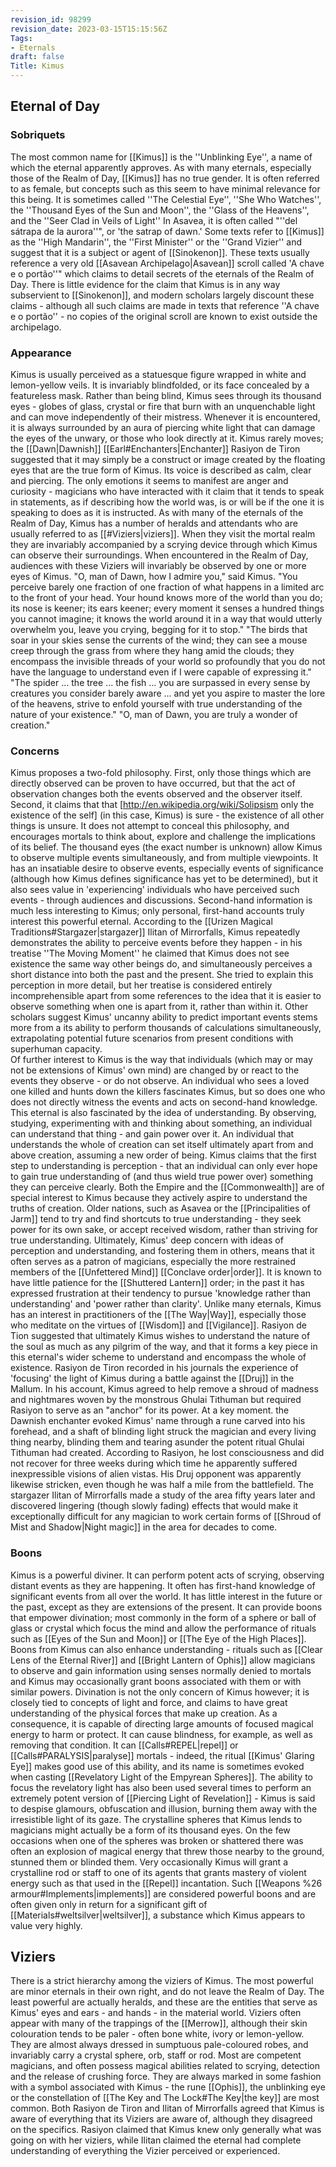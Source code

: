 ```yaml
---
revision_id: 98299
revision_date: 2023-03-15T15:15:56Z
Tags:
- Eternals
draft: false
Title: Kimus
---
```

## Eternal of Day
### Sobriquets
The most common name for [[Kimus]] is the ''Unblinking Eye'', a name of which the eternal apparently approves.
As with many eternals, especially those of the Realm of Day, [[Kimus]] has no true gender. It is often referred to as female, but concepts such as this seem to have minimal relevance for this being. It is sometimes called ''The Celestial Eye'', ''She Who Watches'', the ''Thousand Eyes of the Sun and Moon'', the ''Glass of the Heavens'', and the ''Seer Clad in Veils of Light'' 
In Asavea, it is often called "''del sátrapa de la aurora''", or 'the satrap of dawn.' Some texts refer to [[Kimus]] as the ''High Mandarin'', the ''First Minister'' or the ''Grand Vizier'' and suggest that it is a subject or agent of [[Sinokenon]]. These texts usually reference a very old [[Asavean Archipelago|Asavean]] scroll called 'A chave e o portão''" which claims to detail secrets of the eternals of the Realm of Day. There is little evidence for the claim that Kimus is in any way subservient to [[Sinokenon]], and modern scholars largely discount these claims - although all such claims are made in texts that reference ''A chave e o portão'' - no copies of the original scroll are known to exist outside the archipelago.
### Appearance
Kimus is usually perceived as a statuesque figure wrapped in white and lemon-yellow veils. It is invariably blindfolded, or its face concealed by a featureless mask. Rather than being blind, Kimus sees through its thousand eyes - globes of glass, crystal or fire that burn with an unquenchable light and can move independently of their mistress. Whenever it is encountered, it is always surrounded by an aura of piercing white light that can damage the eyes of the unwary, or those who look directly at it.
Kimus rarely moves; the [[Dawn|Dawnish]] [[Earl#Enchanters|Enchanter]] Rasiyon de Tiron suggested that it may simply be a construct or image created by the floating eyes that are the true form of Kimus. Its voice is described as calm, clear and piercing. The only emotions it seems to manifest are anger and curiosity - magicians who have interacted with it claim that it tends to speak in statements, as if describing how the world was, is or will be if the one it is speaking to does as it is instructed.
As with many of the eternals of the Realm of Day, Kimus has a number of heralds and attendants who are usually referred to as [[#Viziers|viziers]]. When they visit the mortal realm they are invariably accompanied by a scrying device through which Kimus can observe their surroundings. When encountered in the Realm of Day, audiences with these Viziers will invariably be observed by one or more eyes of Kimus.
"O, man of Dawn, how I admire you," said Kimus.
"You perceive barely one fraction of one fraction of what happens in a limited arc to the front of your head. Your hound knows more of the world than you do; its nose is keener; its ears keener; every moment it senses a hundred things you cannot imagine; it knows the world around it in a way that would utterly overwhelm you, leave you crying, begging for it to stop."
"The birds that soar in your skies sense the currents of the wind; they can see a mouse creep through the grass from where they hang amid the clouds; they encompass the invisible threads of your world so profoundly that you do not have the language to understand even if I were capable of expressing it."
"The spider ... the tree ... the fish ... you are surpassed in every sense by creatures you consider barely aware ... and yet you aspire to master the lore of the heavens, strive to enfold yourself with true understanding of the nature of your existence." 
"O, man of Dawn, you are truly a wonder of creation."
### Concerns
Kimus proposes a two-fold philosophy. First, only those things which are directly observed can be proven to have occurred, but that the act of observation changes both the events observed and the observer itself. Second, it claims that that [http://en.wikipedia.org/wiki/Solipsism only the existence of the self] (in this case, Kimus) is sure - the existence of all other things is unsure. It does not attempt to conceal this philosophy, and encourages mortals to think about, explore and challenge the implications of its belief.
The thousand eyes (the exact number is unknown) allow Kimus to observe multiple events simultaneously, and from multiple viewpoints. It has an insatiable desire to observe events, especially events of significance (although how Kimus defines significance has yet to be determined), but it also sees value in 'experiencing' individuals who have perceived such events - through audiences and discussions. Second-hand information is much less interesting to Kimus; only personal, first-hand accounts truly interest this powerful eternal.
According to the [[Urizen Magical Traditions#Stargazer|stargazer]] Ilitan of Mirrorfalls, Kimus repeatedly demonstrates the ability to perceive events before they happen - in his treatise ''The Moving Moment'' he claimed that Kimus does not see existence the same way other beings do, and simultaneously perceives a short distance into both the past and the present. She tried to explain this perception in more detail, but her treatise is considered entirely incomprehensible apart from some references to the idea that it is easier to observe something when one is apart from it, rather than within it. Other scholars suggest Kimus' uncanny ability to predict important events stems more from a its ability to perform thousands of calculations simultaneously, extrapolating potential future scenarios from present conditions with superhuman capacity.  
Of further interest to Kimus is the way that individuals (which may or may not be extensions of Kimus' own mind) are changed by or react to the events they observe - or do not observe. An individual who sees a loved one killed and hunts down the killers fascinates Kimus, but so does one who does not directly witness the events and acts on second-hand knowledge.
This eternal is also fascinated by the idea of understanding. By observing, studying, experimenting with and thinking about something, an individual can understand that thing - and gain power over it. An individual that understands the whole of creation can set itself ultimately apart from and above creation, assuming a new order of being. Kimus claims that the first step to understanding is perception - that an individual can only ever hope to gain true understanding of (and thus wield true power over) something they can perceive clearly.
Both the Empire and the [[Commonwealth]] are of special interest to Kimus because they actively aspire to understand the truths of creation. Older nations, such as Asavea or the [[Principalities of Jarm]] tend to try and find shortcuts to true understanding - they seek power for its own sake, or accept received wisdom, rather than striving for true understanding.
Ultimately, Kimus' deep concern with ideas of perception and understanding, and fostering them in others, means that it often serves as a patron of magicians, especially the more restrained members of the [[Unfettered Mind]] [[Conclave order|order]]. It is known to have little patience for the [[Shuttered Lantern]] order; in the past it has expressed frustration at their tendency to pursue 'knowledge rather than understanding' and 'power rather than clarity'. 
Unlike many eternals, Kimus has an interest in practitioners of the [[The Way|Way]], especially those who meditate on the virtues of [[Wisdom]] and [[Vigilance]]. Rasiyon de Tion suggested that ultimately Kimus wishes to understand the nature of the soul as much as any pilgrim of the way, and that it forms a key piece in this eternal's wider scheme to understand and encompass the whole of existence.
Rasiyon de Tiron recorded in his journals the experience of 'focusing' the light of Kimus during a battle against the [[Druj]] in the Mallum. 
In his account, Kimus agreed to help remove a shroud of madness and nightmares woven by the monstrous Ghulai Tithuman but required Rasiyon to serve as an "anchor" for its power. At a key moment. the Dawnish enchanter evoked Kimus' name through a rune carved into his forehead, and a shaft of blinding light struck the magician and every living thing nearby, blinding them and tearing asunder the potent ritual Ghulai Tithuman had created. According to Rasiyon, he lost consciousness and did not recover for three weeks during which time he apparently suffered inexpressible visions of alien vistas. His Druj opponent was apparently likewise stricken, even though he was half a mile from the battlefield. The stargazer Ilitan of Mirrorfalls made a study of the area fifty years later and discovered lingering (though slowly fading) effects that would make it exceptionally difficult for any magician to work certain forms of [[Shroud of Mist and Shadow|Night magic]] in the area for decades to come.
### Boons
Kimus is a powerful diviner. It can perform potent acts of scrying, observing distant events as they are happening. It often has first-hand knowledge of significant events from all over the world. It has little interest in the future or the past, except as they are extensions of the present. It can provide boons that empower divination; most commonly in the form of a sphere or ball of glass or crystal which focus the mind and allow the performance of rituals such as [[Eyes of the Sun and Moon]] or [[The Eye of the High Places]]. Boons from Kimus can also enhance understanding - rituals such as [[Clear Lens of the Eternal River]] and [[Bright Lantern of Ophis]] allow magicians to observe and gain information using senses normally denied to mortals and Kimus may occasionally grant boons associated with them or with similar powers.
Divination is not the only concern of Kimus however; it is closely tied to concepts of light and force, and claims to have great understanding of the physical forces that make up creation. As a consequence, it is capable of directing large amounts of focused magical energy to harm or protect. It can cause blindness, for example, as well as removing that condition. It can [[Calls#REPEL|repel]] or [[Calls#PARALYSIS|paralyse]] mortals - indeed, the ritual [[Kimus' Glaring Eye]] makes good use of this ability, and its name is sometimes evoked when casting [[Revelatory Light of the Empyrean Spheres]]. The ability to focus the revelatory light has also been used several times to perform an extremely potent version of [[Piercing Light of Revelation]] - Kimus is said to despise glamours, obfuscation and illusion, burning them away with the irresistible light of its gaze. 
The crystalline spheres that Kimus lends to magicians might actually be a form of its thousand eyes. On the few occasions when one of the spheres was broken or shattered there was often an explosion of magical energy that threw those nearby to the ground, stunned them or blinded them. 
Very occasionally Kimus will grant a crystalline rod or staff to one of its agents that grants mastery of violent energy such as that used in the [[Repel]] incantation. Such [[Weapons %26 armour#Implements|implements]] are considered powerful boons and are often given only in return for a significant gift of [[Materials#weltsilver|weltsilver]], a substance which Kimus appears to value very highly.
## Viziers
There is a strict hierarchy among the viziers of Kimus. The most powerful are minor eternals in their own right, and do not leave the Realm of Day. The least powerful are actually heralds, and these are the entities that serve as Kimus' eyes and ears - and hands - in the material world.
Viziers often appear with many of the trappings of the [[Merrow]], although their skin colouration tends to be paler - often bone white, ivory or lemon-yellow. They are almost always dressed in sumptuous pale-coloured robes, and invariably carry a crystal sphere, orb, staff or rod. Most are competent magicians, and often possess magical abilities related to scrying, detection and the release of crushing force. They are always marked in some fashion with a symbol associated with Kimus - the rune [[Ophis]], the unblinking eye or the constellation of [[The Key and The Lock#The Key|the key]] are most common.
Both Rasiyon de Tiron and Ilitan of Mirrorfalls agreed that Kimus is aware of everything that its Viziers are aware of, although they disagreed on the specifics. Rasiyon claimed that Kimus knew only generally what was going on with her viziers, while Ilitan claimed the eternal had complete understanding of everything the Vizier perceived or experienced.